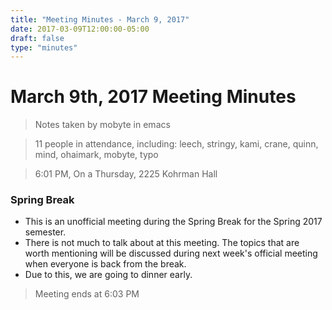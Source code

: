 ```yaml
---
title: "Meeting Minutes - March 9, 2017"
date: 2017-03-09T12:00:00-05:00
draft: false
type: "minutes"
---
```


# March 9th, 2017 Meeting Minutes
> Notes taken by mobyte in emacs

> 11 people in attendance, including: leech, stringy, kami, crane, quinn, mind, ohaimark, mobyte, typo

> 6:01 PM, On a Thursday, 2225 Kohrman Hall

### Spring Break
- This is an unofficial meeting during the Spring Break for the Spring 2017 semester.
- There is not much to talk about at this meeting. The topics that are worth mentioning will be discussed during next week's official meeting when everyone is back from the break.
- Due to this, we are going to dinner early.

> Meeting ends at 6:03 PM
